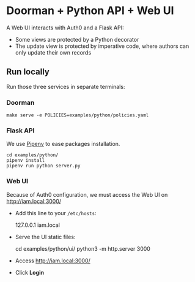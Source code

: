 # Doorman + Python API + Web UI

A Web UI interacts with Auth0 and a Flask API:

* Some views are protected by a Python decorator
* The update view is protected by imperative code, where authors can only update their own records

## Run locally

Run those three services in separate terminals:

### Doorman

    make serve -e POLICIES=examples/python/policies.yaml

### Flask API

We use [Pipenv](https://docs.pipenv.org) to ease packages installation.

    cd examples/python/
    pipenv install
    pipenv run python server.py

### Web UI

Because of Auth0 configuration, we must access the Web UI on http://iam.local:3000/

- Add this line to your `/etc/hosts`:

    127.0.0.1 iam.local

- Serve the UI static files:

    cd examples/python/ui/
    python3 -m http.server 3000

- Access http://iam.local:3000/
- Click **Login**

